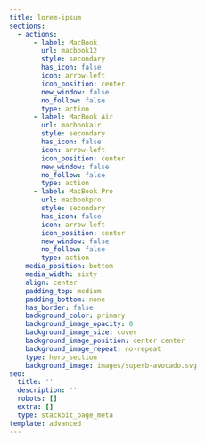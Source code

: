 ```yaml
---
title: lorem-ipsum
sections:
  - actions:
      - label: MacBook
        url: macbook12
        style: secondary
        has_icon: false
        icon: arrow-left
        icon_position: center
        new_window: false
        no_follow: false
        type: action
      - label: MacBook Air
        url: macbookair
        style: secondary
        has_icon: false
        icon: arrow-left
        icon_position: center
        new_window: false
        no_follow: false
        type: action
      - label: MacBook Pro
        url: macbookpro
        style: secondary
        has_icon: false
        icon: arrow-left
        icon_position: center
        new_window: false
        no_follow: false
        type: action
    media_position: bottom
    media_width: sixty
    align: center
    padding_top: medium
    padding_bottom: none
    has_border: false
    background_color: primary
    background_image_opacity: 0
    background_image_size: cover
    background_image_position: center center
    background_image_repeat: no-repeat
    type: hero_section
    background_image: images/superb-avocado.svg
seo:
  title: ''
  description: ''
  robots: []
  extra: []
  type: stackbit_page_meta
template: advanced
---
```

